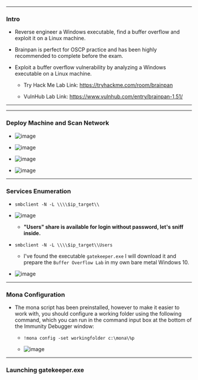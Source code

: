 
---

### Intro

- Reverse engineer a Windows executable, find a buffer overflow and exploit it on a Linux machine.

- Brainpan is perfect for OSCP practice and has been highly recommended to complete before the exam. 

- Exploit a buffer overflow vulnerability by analyzing a Windows executable on a Linux machine. 

    - Try Hack Me Lab Link: https://tryhackme.com/room/brainpan
    
    - VulnHub Lab Link: https://www.vulnhub.com/entry/brainpan-1,51/ 

---

---

### Deploy Machine and Scan Network

- ![image](https://user-images.githubusercontent.com/94720207/169709884-f10463c3-49fe-47b6-b23a-4c7b29199467.png)

- ![image](https://user-images.githubusercontent.com/94720207/169717460-dcdb093d-f04a-4121-b3f4-472e33a22289.png)

- ![image](https://user-images.githubusercontent.com/94720207/169636850-2f3d5382-d440-4761-9dc2-d9acc64dc4d2.png)

- ![image](https://user-images.githubusercontent.com/94720207/169636867-93df1b45-60a1-45d5-85ce-7dd9eb2aac5c.png)


---

### Services Enumeration

- `smbclient -N -L \\\\$ip_target\\`

- ![image](https://user-images.githubusercontent.com/94720207/169636978-f9fc5e1c-08a2-4e13-a051-7b259bcf8ff4.png)

    - **"Users" share is available for login without password, let's sniff inside.**

- `smbclient -N -L \\\\$ip_target\\Users`

    - I've found the executable `gatekeeper.exe` I will download it and prepare the `Buffer Overflow Lab` in my own bare metal Windows 10. 

- ![image](https://user-images.githubusercontent.com/94720207/169637348-142c6a3f-de24-4c58-8bee-b1c7c6046552.png)

---

### Mona Configuration

- The mona script has been preinstalled, however to make it easier to work with, you should configure a working folder using the following command, which you can run in the command input box at the bottom of the Immunity Debugger window:

    - `!mona config -set workingfolder c:\mona\%p`
    
    - ![image](https://user-images.githubusercontent.com/94720207/169673777-cf70c41e-5ce9-445f-885a-77515903a49b.png)
 
---

### Launching gatekeeper.exe
 
